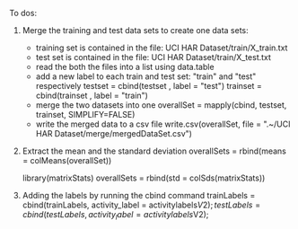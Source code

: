 To dos:
1. Merge the training and test data sets to create one data sets:
	- training set is contained in the file: UCI HAR Dataset/train/X_train.txt
	- test set is contained in the file: UCI HAR Dataset/train/X_test.txt
	- read the both the files into a list using data.table
	- add a new label to each train and test set: "train" and "test" respectively
		testset = cbind(testset , label = "test")
		trainset = cbind(trainset , label = "train")
	- merge the two datasets into one
		overallSet = mapply(cbind, testset, trainset, SIMPLIFY=FALSE)
	- write the merged data to a csv file
		write.csv(overallSet, file = ".~/UCI HAR Dataset/merge/mergedDataSet.csv")
2.  Extract the mean and the standard deviation
	overallSets = rbind(means = colMeans(overallSet))

	library(matrixStats)
	overallSets = rbind(std = colSds(matrixStats))

3. Adding the labels by running the cbind command
	trainLabels = cbind(trainLabels, activity_label = activitylabels$V2);
	testLabels = cbind(testLabels, activity_label = activitylabels$V2);

